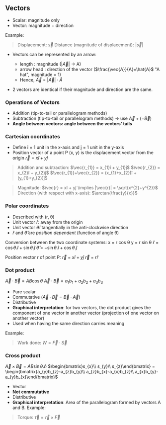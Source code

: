 ## Vectors
- Scalar: magnitude only
- Vector: magnitude + direction

Example:
> Displacement: $\vec{s}$
> Distance (magnitude of displacement): $|\vec{s}|$

- Vectors can be represented by an arrow: 
	- length : magnitude ($|\vec{A}|$ -> A)
	- arrow head : direction of the vector ($\frac{\vec{A}}{A}=\hat{A}$ "A hat", magnitude = 1)
	- Hence, $\vec{A}$ = $|\vec{A}|\cdot \hat{A}$

- 2 vectors are identical if their magnitude and direction are the same.

### Operations of Vectors
- Addition (tip-to-tail or parallelogram methods)
- Subtraction (tip-to-tail or parallelogram methods) -> use $\vec{A} + (-\vec{B})$ 
- **Angle between vectors: angle between the vectors' tails**

### Cartesian coordinates
- Define î = 1 unit in the x-axis and ĵ = 1 unit in the y-axis
- Position vector of a point P (x, y) is the displacement vector from the origin $\vec{r} = xî + yĵ$
> Addition and subtraction:
> $\vec{r_{1}} = x_{1}î + y_{1}ĵ$
> $\vec{r_{2}} = x_{2}î + y_{2}ĵ$
> $\vec{r_{1}}+\vec{r_{2}} = (x_{1}+x_{2})î + (y_{1}+y_{2})ĵ$

> Magnitude: $\vec{r} = xî + yĵ \implies |\vec{r}| = \sqrt{x^{2}+y^{2}}$
> Direction (with respect with x-axis): $\arctan{\frac{y}{x}}$

### Polar coordinates
- Described with (r, θ)
- Unit vector $\hat{r}$: away from the origin
- Unit vector $\hat{θ}$: tangentially in the anti-clockwise direction
- $\hat{r}$ and $\hat{θ}$ are *position dependent* (function of angle θ)

Conversion between the two coordinate systems:
x = r cos θ
y = r sin θ
$\hat{r}$ = $\cos{ θ.\hat{i}} + \sin{ θ.\hat{j}}$
$\hat{θ}$ = $-\sin{ θ.\hat{i}} + \cos{ θ.\hat{j}}$

Position vector r of point P:
$\vec{r}$ = $x\hat{i} + y\hat{j}$
$\vec{r}$ = $r\hat{r}$
### Dot product
$\vec{A} \cdot \vec{B} = AB \cos{θ}$
$\vec{A} \cdot \vec{B} = a_{1}b_{1}+a_{2}b_{2}+a_{3}b_{3}$
- Pure scalar
- Commutative ($\vec{A} \cdot \vec{B} = \vec{B} \cdot \vec{A}$)
- Distributive
- **Graphical interpretation**: for two vectors, the dot product gives the component of one vector in another vector (projection of one vector on another vector)
- Used when having the same direction carries meaning

Example:
> Work done: $W = \vec{F}\cdot\vec{S}$
### Cross product
$\vec{A} \times \vec{B} = AB \sin{θ}.\hat{n}$
$\begin{bmatrix}s_{x}\\ s_{y}\\ s_{z}\end{bmatrix} = \begin{bmatrix}a_{y}b_{z}-a_{z}b_{y}\\ a_{z}b_{x}-a_{x}b_{z}\\ a_{x}b_{y}-a_{y}b_{x}\end{bmatrix}$
- Vector
- **Not commutative**
- Distributive
- **Graphical interpretation**: Area of the parallelogram formed by vectors A and B.
Example:
> Torque: $\vec{\tau} = \vec{r}\times\vec{F}$